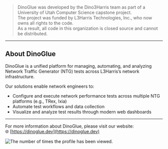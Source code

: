 > DinoGlue was developed by the Dino3Harris team as part of a University of Utah Computer Science capstone project.  
> The project was funded by L3Harris Technologies, Inc., who now owns all rights to the code.  
> As a result, all code in this organization is closed source and cannot be distributed.

---

## About DinoGlue

DinoGlue is a unified platform for managing, automating, and analyzing Network Traffic Generator (NTG) tests across L3Harris’s network infrastructure.

Our solutions enable network engineers to:

- Configure and execute network performance tests across multiple NTG platforms (e.g., TRex, Ixia)
- Automate test workflows and data collection
- Visualize and analyze test results through modern web dashboards

---

For more information about DinoGlue, please visit our website:  
🌐 [https://dinoglue.dev](https://dinoglue.dev)


<img src="https://komarev.com/ghpvc/?username=dino3harris&style=flat-square&color=blue" alt="The number of times the profile has been viewed.">

